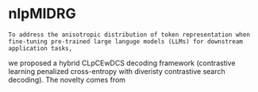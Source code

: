 # nlpMIDRG

    To address the anisotropic distribution of token representation when fine-tuning pre-trained large languge models (LLMs) for downstream application tasks, 
we proposed a hybrid CLpCEwDCS decoding framework (contrastive learning penalized cross-entropy with diveristy contrastive search decoding). The novelty comes from 
